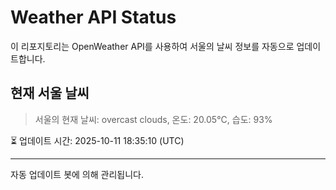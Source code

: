 
# Weather API Status

이 리포지토리는 OpenWeather API를 사용하여 서울의 날씨 정보를 자동으로 업데이트합니다.

## 현재 서울 날씨
> 서울의 현재 날씨: overcast clouds, 온도: 20.05°C, 습도: 93%

⏳ 업데이트 시간: 2025-10-11 18:35:10 (UTC)

---
자동 업데이트 봇에 의해 관리됩니다.
